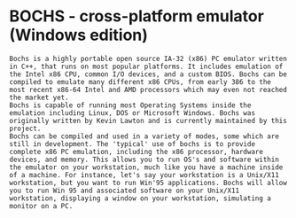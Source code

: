 # BOCHS - cross-platform emulator (Windows edition)
    Bochs is a highly portable open source IA-32 (x86) PC emulator written in C++, that runs on most popular platforms. It includes emulation of the Intel x86 CPU, common I/O devices, and a custom BIOS. Bochs can be compiled to emulate many different x86 CPUs, from early 386 to the most recent x86-64 Intel and AMD processors which may even not reached the market yet.
    Bochs is capable of running most Operating Systems inside the emulation including Linux, DOS or Microsoft Windows. Bochs was originally written by Kevin Lawton and is currently maintained by this project.
    Bochs can be compiled and used in a variety of modes, some which are still in development. The 'typical' use of bochs is to provide complete x86 PC emulation, including the x86 processor, hardware devices, and memory. This allows you to run OS's and software within the emulator on your workstation, much like you have a machine inside of a machine. For instance, let's say your workstation is a Unix/X11 workstation, but you want to run Win'95 applications. Bochs will allow you to run Win 95 and associated software on your Unix/X11 workstation, displaying a window on your workstation, simulating a monitor on a PC.